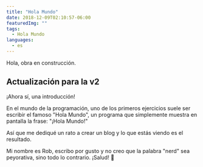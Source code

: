 ```yaml
---
title: "Hola Mundo"
date: 2018-12-09T02:10:57-06:00
featuredImg: ""
tags: 
  - Hola Mundo
languages:
  - es
---
```


Hola, obra en construcción.

## Actualización para la v2

¡Ahora sí, una introducción!

En el mundo de la programación, uno de los primeros ejercicios suele ser escribir el famoso "Hola Mundo", un programa que simplemente muestra en pantalla la frase: "¡Hola Mundo!"

Así que me dediqué un rato a crear un blog y lo que estás viendo es el resultado.

Mi nombre es Rob, escribo por gusto y no creo que la palabra "nerd" sea peyorativa, sino todo lo contrario. ¡Salud! 🍻
